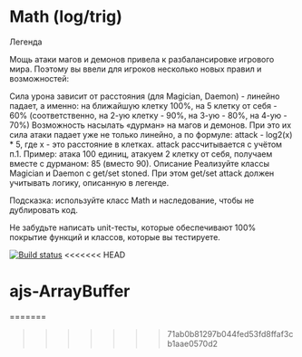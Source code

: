 # Math (log/trig)

Легенда

Мощь атаки магов и демонов привела к разбалансировке игрового мира. Поэтому вы ввели для игроков несколько новых правил и возможностей:

Сила урона зависит от расстояния (для Magician, Daemon) - линейно падает, а именно: на ближайшую клетку 100%, на 5 клетку от себя - 60% (соответственно, на 2-ую клетку - 90%, на 3-ую - 80%, на 4-ую - 70%)
Возможность насылать «дурман» на магов и демонов. При это их сила атаки падает уже не только линейно, а по формуле: attack - log2(x) * 5, где x - это расстояние в клетках. attack рассчитывается с учётом п.1. Пример: атака 100 единиц, атакуем 2 клетку от себя, получаем вместе с дурманом: 85 (вместо 90).
Описание
Реализуйте классы Magician и Daemon с get/set stoned. При этом get/set attack должен учитывать логику, описанную в легенде.

Подсказка: используйте класс Math и наследование, чтобы не дублировать код.

Не забудьте написать unit-тесты, которые обеспечивают 100% покрытие функций и классов, которые вы тестируете.

[![Build status](https://ci.appveyor.com/api/projects/status/6ytq2t7vwwy1d6bt/branch/main?svg=true)](https://ci.appveyor.com/project/IPL1987/ajs-arraybuffer-math/branch/main)
<<<<<<< HEAD
# ajs-ArrayBuffer
=======
>>>>>>> 71ab0b81297b044fed53fd8ffaf3cb1aae0570d2
